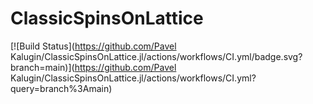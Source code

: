 # ClassicSpinsOnLattice

[![Build Status](https://github.com/Pavel Kalugin/ClassicSpinsOnLattice.jl/actions/workflows/CI.yml/badge.svg?branch=main)](https://github.com/Pavel Kalugin/ClassicSpinsOnLattice.jl/actions/workflows/CI.yml?query=branch%3Amain)
